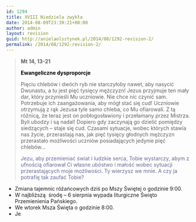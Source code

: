 ```yaml
---
id: 1294
title: XVIII Niedziela zwykła
date: 2014-08-09T23:39:21+00:00
author: admin
layout: revision
guid: http://anielaolsztynek.pl/2014/08/1292-revision-2/
permalink: /2014/08/1292-revision-2/
---
```

> **Mt 14, 13-21**
> 
> <span style="color: #000000;"><strong>Ewangeliczne dysproporcje</strong></span>
> 
> Pięciu chlebów i dwóch ryb nie starczyłoby nawet, aby nasycić Dwunastu, a tu jest pięć tysięcy mężczyzn! Jezus przyjmuje ten mały dar, który przynieśli Mu uczniowie. Nie chce nic czynić sam. Potrzebuje ich zaangażowania, aby mógł stać się cud! Uczniowie otrzymują z rąk Jezusa tyle samo chleba, co Mu ofiarowali. Z tą różnicą, że teraz jest on pobłogosławiony i przełamany przez Mistrza. Byli ubodzy i są nadal! Dopiero gdy zaczynają go dzielić pomiędzy siedzących &#8211; staje się cud. Czasami sytuacje, wobec których stawia nas życie, przerastają nas, jak pięć tysięcy głodnych mężczyzn przerastało możliwości uczniów posiadających jedynie pięć chlebów&#8230;
> 
> <span style="color: #666699;">Jezu, aby przemieniać świat i ludzkie serca, Tobie wystarczy, abym z ufnością ofiarował Ci własne ubóstwo i małość wobec sytuacji przerastających moje możliwości. Ty wierzysz we mnie. A czy ja potrafię tak zaufać Tobie?</span>

  * Zmiana tajemnic różańcowych dziś po Mszy Świętej o godzinie 9:00.
  * W najbliższą  środę &#8211; 6 sierpnia wypada liturgiczne Święto Przemienienia Pańskiego.
  * We wtorek Msza Święta o godzinie 8:00.
  * Je